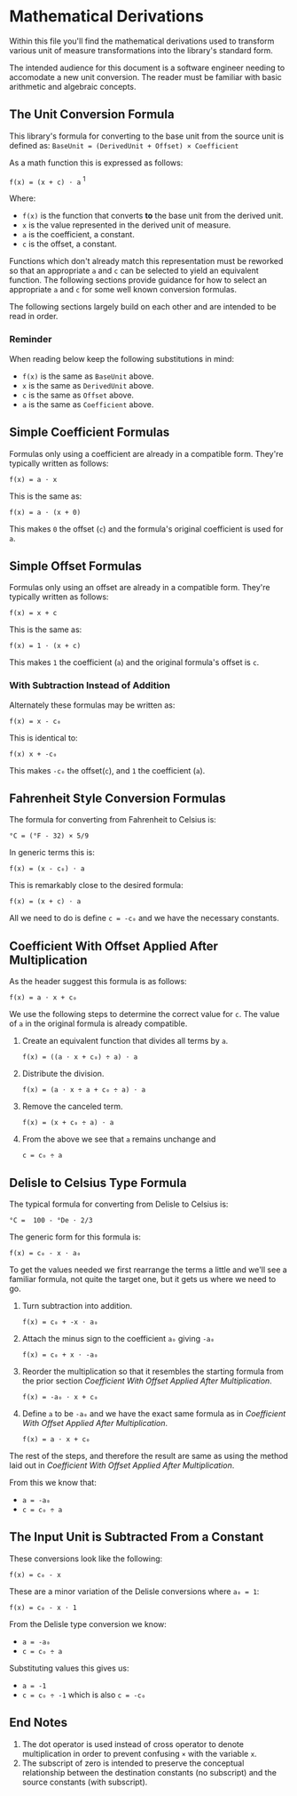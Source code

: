 # Mathematical Derivations

Within this file you'll find the mathematical derivations used to transform various unit of measure transformations into the library's standard form.

The intended audience for this document is a software engineer needing to accomodate a new unit conversion. The reader must be familiar with basic arithmetic and algebraic concepts.

## The Unit Conversion Formula

This library's formula for converting to the base unit from the source unit is defined as:
`BaseUnit = (DerivedUnit + Offset) × Coefficient`

As a math function this is expressed as follows:

`f(x) = (x + c) ⋅ a` <sup>1</sup>

Where:
- `f(x)` is the function that converts **to** the base unit from the derived unit.
- `x` is the value represented in the derived unit of measure.
- `a` is the coefficient, a constant.
- `c` is the offset, a constant.

Functions which don't already match this representation must be reworked so that an appropriate `a` and `c` can be selected to yield an equivalent function. The following sections provide guidance for how to select an appropriate `a` and `c` for some well known conversion formulas.

The following sections largely build on each other and are intended to be read in order.

### Reminder

When reading below keep the following substitutions in mind:

- `f(x)` is the same as `BaseUnit` above.
- `x` is the same as `DerivedUnit` above.
- `c` is the same as `Offset` above.
- `a` is the same as `Coefficient` above.

## Simple Coefficient Formulas

Formulas only using a coefficient are already in a compatible form. They're typically written as follows:

`f(x) = a ⋅ x`

This is the same as:

`f(x) = a ⋅ (x + 0)`

This makes `0` the offset (`c`) and the formula's original coefficient is used for `a`.

## Simple Offset Formulas

Formulas only using an offset are already in a compatible form. They're typically written as follows:

`f(x) = x + c`

This is the same as: 

`f(x) = 1 ⋅ (x + c)`

This makes `1` the coefficient (`a`) and the original formula's offset is `c`.

### With Subtraction Instead of Addition

Alternately these formulas may be written as: 

`f(x) = x - c₀` 

This is identical to:

`f(x) x + -c₀`

This makes `-c₀` the offset(`c`), and `1` the coefficient (`a`).

## Fahrenheit Style Conversion Formulas

The formula for converting from Fahrenheit to Celsius is:

`°C = (°F - 32) × 5/9`

In generic terms this is:

`f(x) = (x - c₀) ⋅ a`

This is remarkably close to the desired formula:

`f(x) = (x + c) ⋅ a`

All we need to do is define `c = -c₀` and we have the necessary constants.

## Coefficient With Offset Applied After Multiplication

As the header suggest this formula is as follows:

`f(x) = a ⋅ x + c₀`

We use the following steps to determine the correct value for `c`. The value of `a` in the original formula is already compatible.

1. Create an equivalent function that divides all terms by `a`.

   `f(x) = ((a ⋅ x + c₀) ÷ a) ⋅ a`

2. Distribute the division.

   `f(x) = (a ⋅ x ÷ a + c₀ ÷ a) ⋅ a`

3. Remove the canceled term.

   `f(x) = (x + c₀ ÷ a) ⋅ a`

4. From the above we see that `a` remains unchange and 

   `c = c₀ ÷ a`

## Delisle to Celsius Type Formula

The typical formula for converting from Delisle to Celsius is:

`°C =  100 - °De ⋅ 2/3`

The generic form for this formula is: 

`f(x) = c₀ - x ⋅ a₀`

To get the values needed we first rearrange the terms a little and we'll see a familiar formula, not quite the target one, but it gets us where we need to go.

1. Turn subtraction into addition.
   
   `f(x) = c₀ + -x ⋅ a₀` 

2. Attach the minus sign to the coefficient `a₀` giving `-a₀`

   `f(x) = c₀ + x ⋅ -a₀`

3. Reorder the multiplication so that it resembles the starting formula from the prior section _Coefficient With Offset Applied After Multiplication_.

   `f(x) = -a₀ ⋅ x + c₀`

4. Define `a` to be `-a₀` and we have the exact same formula as in _Coefficient With Offset Applied After Multiplication_. 

   `f(x) = a ⋅ x + c₀`

The rest of the steps, and therefore the result are same as using the method laid out in _Coefficient With Offset Applied After Multiplication_.

From this we know that:

- `a = -a₀`
- `c = c₀ ÷ a`

## The Input Unit is Subtracted From a Constant

These conversions look like the following:

`f(x) = c₀ - x`

These are a minor variation of the Delisle conversions where `a₀ = 1`:

`f(x) = c₀ - x ⋅ 1`

From the Delisle type conversion we know:

- `a = -a₀`
- `c = c₀ ÷ a`

Substituting values this gives us:

- `a = -1`
- `c = c₀ ÷ -1` which is also `c = -c₀`

## End Notes

1. The dot operator is used instead of cross operator to denote multiplication in order to prevent confusing `×` with the variable `x`.
2. The subscript of zero is intended to preserve the conceptual relationship between the destination constants (no subscript) and the source constants (with subscript).